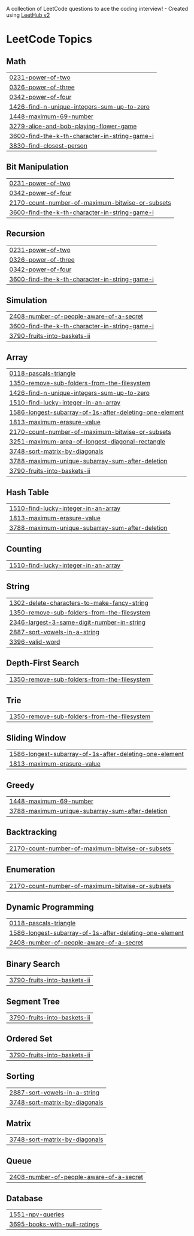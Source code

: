 A collection of LeetCode questions to ace the coding interview! - Created using [LeetHub v2](https://github.com/arunbhardwaj/LeetHub-2.0)
<!---LeetCode Topics Start-->
# LeetCode Topics
## Math
|  |
| ------- |
| [0231-power-of-two](https://github.com/7374179/LeetCode/tree/master/0231-power-of-two) |
| [0326-power-of-three](https://github.com/7374179/LeetCode/tree/master/0326-power-of-three) |
| [0342-power-of-four](https://github.com/7374179/LeetCode/tree/master/0342-power-of-four) |
| [1426-find-n-unique-integers-sum-up-to-zero](https://github.com/7374179/LeetCode/tree/master/1426-find-n-unique-integers-sum-up-to-zero) |
| [1448-maximum-69-number](https://github.com/7374179/LeetCode/tree/master/1448-maximum-69-number) |
| [3279-alice-and-bob-playing-flower-game](https://github.com/7374179/LeetCode/tree/master/3279-alice-and-bob-playing-flower-game) |
| [3600-find-the-k-th-character-in-string-game-i](https://github.com/7374179/LeetCode/tree/master/3600-find-the-k-th-character-in-string-game-i) |
| [3830-find-closest-person](https://github.com/7374179/LeetCode/tree/master/3830-find-closest-person) |
## Bit Manipulation
|  |
| ------- |
| [0231-power-of-two](https://github.com/7374179/LeetCode/tree/master/0231-power-of-two) |
| [0342-power-of-four](https://github.com/7374179/LeetCode/tree/master/0342-power-of-four) |
| [2170-count-number-of-maximum-bitwise-or-subsets](https://github.com/7374179/LeetCode/tree/master/2170-count-number-of-maximum-bitwise-or-subsets) |
| [3600-find-the-k-th-character-in-string-game-i](https://github.com/7374179/LeetCode/tree/master/3600-find-the-k-th-character-in-string-game-i) |
## Recursion
|  |
| ------- |
| [0231-power-of-two](https://github.com/7374179/LeetCode/tree/master/0231-power-of-two) |
| [0326-power-of-three](https://github.com/7374179/LeetCode/tree/master/0326-power-of-three) |
| [0342-power-of-four](https://github.com/7374179/LeetCode/tree/master/0342-power-of-four) |
| [3600-find-the-k-th-character-in-string-game-i](https://github.com/7374179/LeetCode/tree/master/3600-find-the-k-th-character-in-string-game-i) |
## Simulation
|  |
| ------- |
| [2408-number-of-people-aware-of-a-secret](https://github.com/7374179/LeetCode/tree/master/2408-number-of-people-aware-of-a-secret) |
| [3600-find-the-k-th-character-in-string-game-i](https://github.com/7374179/LeetCode/tree/master/3600-find-the-k-th-character-in-string-game-i) |
| [3790-fruits-into-baskets-ii](https://github.com/7374179/LeetCode/tree/master/3790-fruits-into-baskets-ii) |
## Array
|  |
| ------- |
| [0118-pascals-triangle](https://github.com/7374179/LeetCode/tree/master/0118-pascals-triangle) |
| [1350-remove-sub-folders-from-the-filesystem](https://github.com/7374179/LeetCode/tree/master/1350-remove-sub-folders-from-the-filesystem) |
| [1426-find-n-unique-integers-sum-up-to-zero](https://github.com/7374179/LeetCode/tree/master/1426-find-n-unique-integers-sum-up-to-zero) |
| [1510-find-lucky-integer-in-an-array](https://github.com/7374179/LeetCode/tree/master/1510-find-lucky-integer-in-an-array) |
| [1586-longest-subarray-of-1s-after-deleting-one-element](https://github.com/7374179/LeetCode/tree/master/1586-longest-subarray-of-1s-after-deleting-one-element) |
| [1813-maximum-erasure-value](https://github.com/7374179/LeetCode/tree/master/1813-maximum-erasure-value) |
| [2170-count-number-of-maximum-bitwise-or-subsets](https://github.com/7374179/LeetCode/tree/master/2170-count-number-of-maximum-bitwise-or-subsets) |
| [3251-maximum-area-of-longest-diagonal-rectangle](https://github.com/7374179/LeetCode/tree/master/3251-maximum-area-of-longest-diagonal-rectangle) |
| [3748-sort-matrix-by-diagonals](https://github.com/7374179/LeetCode/tree/master/3748-sort-matrix-by-diagonals) |
| [3788-maximum-unique-subarray-sum-after-deletion](https://github.com/7374179/LeetCode/tree/master/3788-maximum-unique-subarray-sum-after-deletion) |
| [3790-fruits-into-baskets-ii](https://github.com/7374179/LeetCode/tree/master/3790-fruits-into-baskets-ii) |
## Hash Table
|  |
| ------- |
| [1510-find-lucky-integer-in-an-array](https://github.com/7374179/LeetCode/tree/master/1510-find-lucky-integer-in-an-array) |
| [1813-maximum-erasure-value](https://github.com/7374179/LeetCode/tree/master/1813-maximum-erasure-value) |
| [3788-maximum-unique-subarray-sum-after-deletion](https://github.com/7374179/LeetCode/tree/master/3788-maximum-unique-subarray-sum-after-deletion) |
## Counting
|  |
| ------- |
| [1510-find-lucky-integer-in-an-array](https://github.com/7374179/LeetCode/tree/master/1510-find-lucky-integer-in-an-array) |
## String
|  |
| ------- |
| [1302-delete-characters-to-make-fancy-string](https://github.com/7374179/LeetCode/tree/master/1302-delete-characters-to-make-fancy-string) |
| [1350-remove-sub-folders-from-the-filesystem](https://github.com/7374179/LeetCode/tree/master/1350-remove-sub-folders-from-the-filesystem) |
| [2346-largest-3-same-digit-number-in-string](https://github.com/7374179/LeetCode/tree/master/2346-largest-3-same-digit-number-in-string) |
| [2887-sort-vowels-in-a-string](https://github.com/7374179/LeetCode/tree/master/2887-sort-vowels-in-a-string) |
| [3396-valid-word](https://github.com/7374179/LeetCode/tree/master/3396-valid-word) |
## Depth-First Search
|  |
| ------- |
| [1350-remove-sub-folders-from-the-filesystem](https://github.com/7374179/LeetCode/tree/master/1350-remove-sub-folders-from-the-filesystem) |
## Trie
|  |
| ------- |
| [1350-remove-sub-folders-from-the-filesystem](https://github.com/7374179/LeetCode/tree/master/1350-remove-sub-folders-from-the-filesystem) |
## Sliding Window
|  |
| ------- |
| [1586-longest-subarray-of-1s-after-deleting-one-element](https://github.com/7374179/LeetCode/tree/master/1586-longest-subarray-of-1s-after-deleting-one-element) |
| [1813-maximum-erasure-value](https://github.com/7374179/LeetCode/tree/master/1813-maximum-erasure-value) |
## Greedy
|  |
| ------- |
| [1448-maximum-69-number](https://github.com/7374179/LeetCode/tree/master/1448-maximum-69-number) |
| [3788-maximum-unique-subarray-sum-after-deletion](https://github.com/7374179/LeetCode/tree/master/3788-maximum-unique-subarray-sum-after-deletion) |
## Backtracking
|  |
| ------- |
| [2170-count-number-of-maximum-bitwise-or-subsets](https://github.com/7374179/LeetCode/tree/master/2170-count-number-of-maximum-bitwise-or-subsets) |
## Enumeration
|  |
| ------- |
| [2170-count-number-of-maximum-bitwise-or-subsets](https://github.com/7374179/LeetCode/tree/master/2170-count-number-of-maximum-bitwise-or-subsets) |
## Dynamic Programming
|  |
| ------- |
| [0118-pascals-triangle](https://github.com/7374179/LeetCode/tree/master/0118-pascals-triangle) |
| [1586-longest-subarray-of-1s-after-deleting-one-element](https://github.com/7374179/LeetCode/tree/master/1586-longest-subarray-of-1s-after-deleting-one-element) |
| [2408-number-of-people-aware-of-a-secret](https://github.com/7374179/LeetCode/tree/master/2408-number-of-people-aware-of-a-secret) |
## Binary Search
|  |
| ------- |
| [3790-fruits-into-baskets-ii](https://github.com/7374179/LeetCode/tree/master/3790-fruits-into-baskets-ii) |
## Segment Tree
|  |
| ------- |
| [3790-fruits-into-baskets-ii](https://github.com/7374179/LeetCode/tree/master/3790-fruits-into-baskets-ii) |
## Ordered Set
|  |
| ------- |
| [3790-fruits-into-baskets-ii](https://github.com/7374179/LeetCode/tree/master/3790-fruits-into-baskets-ii) |
## Sorting
|  |
| ------- |
| [2887-sort-vowels-in-a-string](https://github.com/7374179/LeetCode/tree/master/2887-sort-vowels-in-a-string) |
| [3748-sort-matrix-by-diagonals](https://github.com/7374179/LeetCode/tree/master/3748-sort-matrix-by-diagonals) |
## Matrix
|  |
| ------- |
| [3748-sort-matrix-by-diagonals](https://github.com/7374179/LeetCode/tree/master/3748-sort-matrix-by-diagonals) |
## Queue
|  |
| ------- |
| [2408-number-of-people-aware-of-a-secret](https://github.com/7374179/LeetCode/tree/master/2408-number-of-people-aware-of-a-secret) |
## Database
|  |
| ------- |
| [1551-npv-queries](https://github.com/7374179/LeetCode/tree/master/1551-npv-queries) |
| [3695-books-with-null-ratings](https://github.com/7374179/LeetCode/tree/master/3695-books-with-null-ratings) |
<!---LeetCode Topics End-->